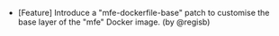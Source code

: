 - [Feature] Introduce a "mfe-dockerfile-base" patch to customise the base layer of the "mfe" Docker image. (by @regisb)
